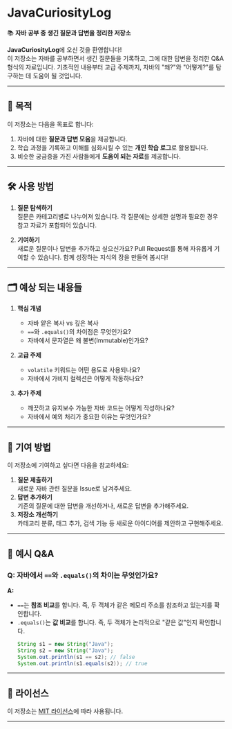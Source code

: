 

# JavaCuriosityLog  
📚 **자바 공부 중 생긴 질문과 답변을 정리한 저장소**  

**JavaCuriosityLog**에 오신 것을 환영합니다!  
이 저장소는 자바를 공부하면서 생긴 질문들을 기록하고, 그에 대한 답변을 정리한 Q&A 형식의 자료입니다. 기초적인 내용부터 고급 주제까지, 자바의 "왜?"와 "어떻게?"를 탐구하는 데 도움이 될 것입니다.

---

## 🌟 목적  

이 저장소는 다음을 목표로 합니다:  
1. 자바에 대한 **질문과 답변 모음**을 제공합니다.  
2. 학습 과정을 기록하고 이해를 심화시킬 수 있는 **개인 학습 로그**로 활용됩니다.  
3. 비슷한 궁금증을 가진 사람들에게 **도움이 되는 자료**를 제공합니다.  

---

## 🛠️ 사용 방법  

1. **질문 탐색하기**  
   질문은 카테고리별로 나누어져 있습니다. 각 질문에는 상세한 설명과 필요한 경우 참고 자료가 포함되어 있습니다.  

2. **기여하기**  
   새로운 질문이나 답변을 추가하고 싶으신가요? Pull Request를 통해 자유롭게 기여할 수 있습니다. 함께 성장하는 지식의 장을 만들어 봅시다!  

---

## 🗂️ 예상 되는 내용들

1. **핵심 개념**
   - 자바 얕은 복사 vs 깊은 복사
   - `==`와 `.equals()`의 차이점은 무엇인가요?  
   - 자바에서 문자열은 왜 불변(Immutable)인가요?  

3. **고급 주제**  
   - `volatile` 키워드는 어떤 용도로 사용되나요?  
   - 자바에서 가비지 컬렉션은 어떻게 작동하나요?  

4. **추가 주제**  
   - 깨끗하고 유지보수 가능한 자바 코드는 어떻게 작성하나요?  
   - 자바에서 예외 처리가 중요한 이유는 무엇인가요?  

---

## 🤝 기여 방법  

이 저장소에 기여하고 싶다면 다음을 참고하세요:  
1. **질문 제출하기**  
   새로운 자바 관련 질문을 Issue로 남겨주세요.  
2. **답변 추가하기**  
   기존의 질문에 대한 답변을 개선하거나, 새로운 답변을 추가해주세요.  
3. **저장소 개선하기**  
   카테고리 분류, 태그 추가, 검색 기능 등 새로운 아이디어를 제안하고 구현해주세요.  

---

## 📝 예시 Q&A  

### Q: **자바에서 `==`와 `.equals()`의 차이는 무엇인가요?**  
**A:**  
- `==`는 **참조 비교**를 합니다. 즉, 두 객체가 같은 메모리 주소를 참조하고 있는지를 확인합니다.  
- `.equals()`는 **값 비교**를 합니다. 즉, 두 객체가 논리적으로 "같은 값"인지 확인합니다.  
   ```java
   String s1 = new String("Java");
   String s2 = new String("Java");
   System.out.println(s1 == s2); // false
   System.out.println(s1.equals(s2)); // true
   ```  

---

## 📌 라이선스  

이 저장소는 [MIT 라이선스](LICENSE)에 따라 사용됩니다.  

---
